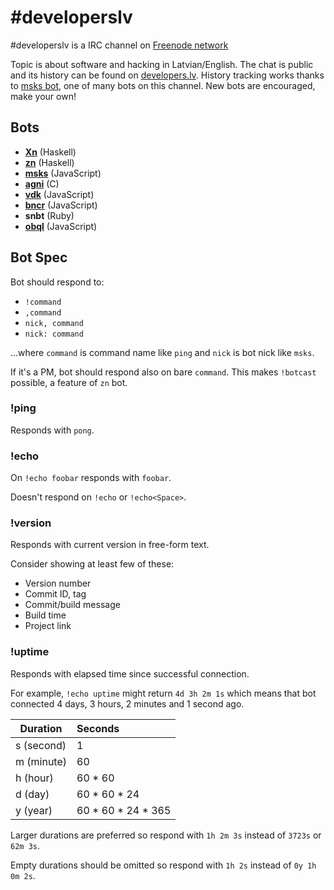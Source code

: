 # #developerslv

#developerslv is a IRC channel on [Freenode network](https://freenode.net/)

Topic is about software and hacking in Latvian/English. The chat is public and
its history can be found on [developers.lv](https://developers.lv).  History
tracking works thanks to [msks bot](https://github.com/daGrevis/msks), one of
many bots on this channel. New bots are encouraged, make your own!

## Bots

* **[Xn](https://github.com/ivanovsaleksejs/Xn)** (Haskell)
* **[zn](https://github.com/siers/zn)** (Haskell)
* **[msks](https://github.com/daGrevis/msks)** (JavaScript)
* **[agni](http://git.main.lv/cgit.cgi/agni.git/)** (C)
* **[vdk](https://github.com/jurgenzz/vd)** (JavaScript)
* **[bncr](https://github.com/daGrevis/bncr)** (JavaScript)
* **snbt** (Ruby)
* **[obql](https://github.com/thistehneisen/obql-bot)** (JavaScript)

## Bot Spec

Bot should respond to:

* `!command`
* `,command`
* `nick, command`
* `nick: command`

...where `command` is command name like `ping` and `nick` is bot nick like
`msks`.

If it's a PM, bot should respond also on bare `command`. This makes `!botcast`
possible, a feature of `zn` bot.

### !ping

Responds with `pong`.

### !echo

On `!echo foobar` responds with `foobar`.

Doesn't respond on `!echo` or `!echo<Space>`.

### !version

Responds with current version in free-form text.

Consider showing at least few of these:

* Version number
* Commit ID, tag
* Commit/build message
* Build time
* Project link

### !uptime

Responds with elapsed time since successful connection.

For example, `!echo uptime` might return `4d 3h 2m 1s` which means that bot
connected 4 days, 3 hours, 2 minutes and 1 second ago.

| Duration    | Seconds            |
| ----------- |:-------------------|
| s (second)  | 1
| m (minute)  | 60
| h (hour)    | 60 * 60
| d (day)     | 60 * 60 * 24
| y (year)    | 60 * 60 * 24 * 365 |

Larger durations are preferred so respond with `1h 2m 3s` instead of `3723s` or
`62m 3s`.

Empty durations should be omitted so respond with `1h 2s` instead of `0y 1h 0m
2s`.
